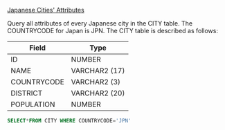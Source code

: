 [Japanese Cities' Attributes](https://www.hackerrank.com/challenges/japanese-cities-attributes/problem)

Query all attributes of every Japanese city in the CITY table. The COUNTRYCODE for Japan is JPN.
The CITY table is described as follows:

|    Field      |     Type      |
| ------------- | ------------- |
| ID            | NUMBER        |
| NAME          | VARCHAR2 (17) |
| COUNTRYCODE   | VARCHAR2 (3)  |
| DISTRICT      | VARCHAR2 (20) |
| POPULATION    | NUMBER        |

```sql
SELECT*FROM CITY WHERE COUNTRYCODE='JPN'
```
